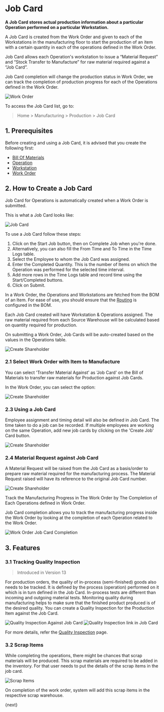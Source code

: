 <!-- add breadcrumbs -->
# Job Card

**A Job Card stores actual production information about a particular Operation performed on a particular Workstation.**

A Job Card is created from the Work Order and given to each of the Workstations in the manufacturing floor to start the production of an item with a certain quantity in each of the operations defined in the Work Order.

Job Card allows each Operation's workstation to issue a “Material Request” and “Stock Transfer to Manufacture” for raw material required against a “Job Card”.

Job Card completion will change the production status in Work Order, we can track the completion of production progress for each of the Operations defined in the Work Order.

<img class="screenshot" alt="Work Order" src="{{docs_base_url}}/assets/img/manufacturing/manufacturing-flow-jc.png">

To access the Job Card list, go to:
> Home > Manufacturing > Production > Job Card

## 1. Prerequisites
Before creating and using a Job Card, it is advised that you create the following first:

* [Bill Of Materials](/docs/v13/user/manual/en/manufacturing/bill-of-materials)
* [Operation](/docs/v13/user/manual/en/manufacturing/operation)
* [Workstation](/docs/v13/user/manual/en/manufacturing/workstation)
* [Work Order](/docs/v13/user/manual/en/manufacturing/work-order)

## 2. How to Create a Job Card
Job Card for Operations is automatically created when a Work Order is submitted.

This is what a Job Card looks like:

![Job Card](/docs/v13/assets/img/manufacturing/job-card.png)

To use a Job Card follow these steps:

1. Click on the Start Job button, then on Complete Job when you're done.
1. Alternatively, you can also fill the From Time and To Time in the Time Logs table.
1. Select the Employee to whom the Job Card was assigned.
1. Enter the Completed Quantity. This is the number of Items on which the Operation was performed for the selected time interval.
1. Add more rows in the Time Logs table and record time using the Start/Completed buttons.
1. Click on Submit.

In a Work Order, the Operations and Workstations are fetched from the BOM of an Item. For ease of use, you should ensure that the [Routing](/docs/v13/user/manual/en/manufacturing/routing) is configured in the BOM.

Each Job Card created will have Workstation & Operations assigned. The raw material required from each Source Warehouse will be calculated based on quantity required for production.

On submitting a Work Order, Job Cards will be auto-created based on the values in the Operations table.

<img class="screenshot" alt="Create Shareholder" src="/docs/v13/assets/img/manufacturing/work-order-job-card-creation.gif">

### 2.1 Select Work Order with Item to Manufacture

You can select 'Transfer Material Against' as 'Job Card' on the Bill of Materials to transfer raw materials for Production against Job Cards.

In the Work Order, you can select the option:

<img class="screenshot" alt="Create Shareholder" src="/docs/v13/assets/img/manufacturing/work-order-transfer-against-job-card.png">

### 2.3 Using a Job Card

Employee assignment and timing detail will also be defined in Job Card. The time taken to do a job can be recorded. If multiple employees are working on the same Operation, add new job cards by clicking on the 'Create Job' Card button.

<img class="screenshot" alt="Create Shareholder" src="/docs/v13/assets/img/manufacturing/job-card-form.png">

### 2.4 Material Request against Job Card

A Material Request will be raised from the Job Card as a basis/order to prepare raw material required for the manufacturing process. The Material Request raised will have its reference to the original Job Card number.

<img class="screenshot" alt="Create Shareholder" src="/docs/v13/assets/img/manufacturing/material-request-against-job-card.png">

Track the Manufacturing Progress in The Work Order by The Completion of Each Operations defined in Work Order.

Job Card completion allows you to track the manufacturing progress inside the Work Order by looking at the completion of each Operation related to the Work Order.

<img class="screenshot" alt="Work Order Job Card Completion" src="/docs/v13/assets/img/manufacturing/work-order-job-card-completion.png">

## 3. Features

### 3.1 Tracking Quality Inspection

> Introduced in Version 13

For production orders, the quality of in-process (semi-finished) goods also needs to be tracked. It is defined by the process (operation) performed on it which is in turn defined in the Job Card. In-process tests are different than incoming and outgoing material tests. Monitoring quality during manufacturing helps to make sure that the finished product produced is of the desired quality. You can create a Quality Inspection for the Production Item against the Job Card.

<img class="screenshot" alt="Quality Inspection Against Job Card" src="/docs/v13/assets/img/manufacturing/qi-against-job-card.png">

<img class="screenshot" alt="Quality Inspection link in Job Card" src="/docs/v13/assets/img/manufacturing/qi-link-in-job-card.png">

For more details, refer the [Quality Inspection](/docs/v13/user/manual/en/stock/quality-inspection) page.

### 3.2 Scrap Items

While completing the operations, there might be chances that scrap materials will be produced. This scrap materials are required to be added in the inventory. For that user needs to put the details of the scrap items in the job card.

<img class="screenshot" alt="Scrap Items" src="/docs/v13/assets/img/manufacturing/job-card-scrap-item.png">

On completion of the work order, system will add this scrap items in the respective scrap warehouse.

{next}
